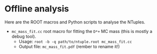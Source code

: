 # Offline analysis
Here are the ROOT macros and Python scripts to analyse the NTuples.
 - `mc_mass_fit.cc` root macro for fitting the `D*+` MC mass (this is mostly
   a debug tool).
    - Usage: `root -b -q path/to/ntuple.root mc_mass_fit.cc`
    - Output file: `mc_mass_fit.pdf` (rember to rename it!)

